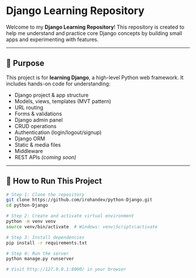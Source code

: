 # Django Learning Repository

Welcome to my **Django Learning Repository**! This repository is created to help me understand and practice core Django concepts by building small apps and experimenting with features.

---

## 📘 Purpose

This project is for **learning Django**, a high-level Python web framework. It includes hands-on code for understanding:

- Django project & app structure
- Models, views, templates (MVT pattern)
- URL routing
- Forms & validations
- Django admin panel
- CRUD operations
- Authentication (login/logout/signup)
- Django ORM
- Static & media files
- Middleware
- REST APIs *(coming soon)*

---

## 🚀 How to Run This Project

```bash
# Step 1: Clone the repository
git clone https://github.com/irohandev/python-Django.git
cd python-Django

# Step 2: Create and activate virtual environment
python -m venv venv
source venv/bin/activate  # Windows: venv\Scripts\activate

# Step 3: Install dependencies
pip install -r requirements.txt

# Step 4: Run the server
python manage.py runserver

# Visit http://127.0.0.1:8000/ in your browser



